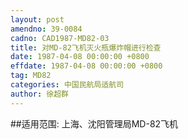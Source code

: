 ```yaml
---
layout: post
amendno: 39-0084
cadno: CAD1987-MD82-03
title: 对MD-82飞机灭火瓶爆炸帽进行检查
date: 1987-04-08 00:00:00 +0800
effdate: 1987-04-08 00:00:00 +0800
tag: MD82
categories: 中国民航局适航司
author: 徐超群
---
```


##适用范围:
上海、沈阳管理局MD-82飞机

